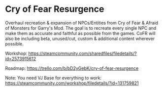# Cry of Fear Resurgence
Overhaul recreation & expansion of NPCs/Entities from Cry of Fear & Afraid of Monsters for Garry's Mod. The goal is to recreate every single NPC and make them as accurate and faithful as possible from the games. CoFR will also be including beta, unused/cut, custom & additional content wherever possible. 
 
Workshop: https://steamcommunity.com/sharedfiles/filedetails/?id=2573915612 

Roadmap: https://trello.com/b/bD2yGebK/cry-of-fear-resurgence
 
Note: You need VJ Base for everything to work:
https://steamcommunity.com/workshop/filedetails/?id=131759821
